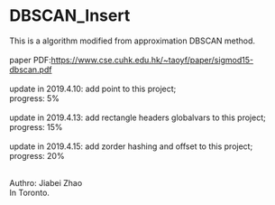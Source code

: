 # DBSCAN_Insert

This is a algorithm modified from approximation DBSCAN method.
</br>
</br>
paper PDF:https://www.cse.cuhk.edu.hk/~taoyf/paper/sigmod15-dbscan.pdf
</br>
</br>
update in 2019.4.10: add point to this project;
</br>
progress: 5%
</br>
</br>
update in 2019.4.13: add rectangle headers globalvars to this project;
</br>
progress: 15%
</br>
</br>
update in 2019.4.15: add zorder hashing and offset to this project;
</br>
progress: 20%
</br>
</br>

Authro: Jiabei Zhao
</br>
In Toronto.
